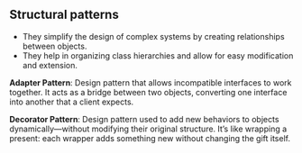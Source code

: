 ## Structural patterns

- They simplify the design of complex systems by creating relationships between objects.
- They help in organizing class hierarchies and allow for easy modification and extension.

**Adapter Pattern**: Design pattern that allows incompatible interfaces to work together. It acts as a bridge between two objects, converting one interface into another that a client expects.

**Decorator Pattern**: Design pattern used to add new behaviors to objects dynamically—without modifying their original structure. It’s like wrapping a present: each wrapper adds something new without changing the gift itself.
